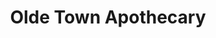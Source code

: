 ---
title: "Olde Town Apothecary"
url: /fayetteville/olde-town-apothecary/
shop: Haushaltsartikel
---